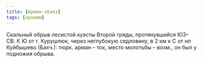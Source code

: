 ```yaml
---
title: [Арман-❮Кая❯]
tags: [ороним]
---
```


Скальный обрыв лесистой куэсты Второй гряды, протянувшийся ЮЗ–СВ. К Ю от г.
Курушлюк, через неглубокую седловину, в 2 км к С от нп Куйбышево (Бахч.): тюрк.
арман – ток, место молотьбы – возм., он был у подножия обрыва.

